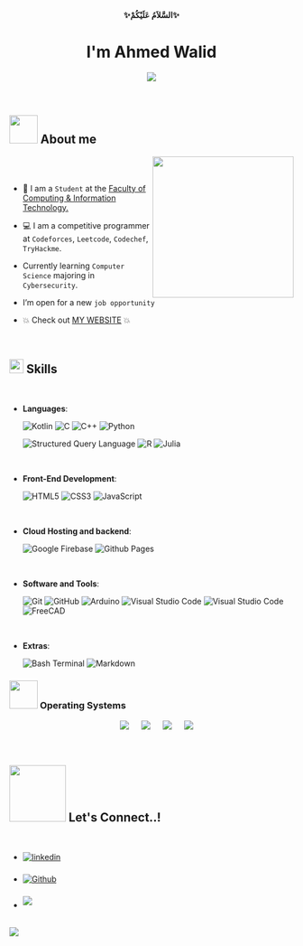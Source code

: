 
<div align='center'>
 <b>✨السَّلاَمُ عَلَيْكُمْ✨</b>
</div>
<h1 align="center"><b>I'm Ahmed Walid </b></h1>
<!--  -->
<p align="center">
  <a href="https://github.com/DenverCoder1/readme-typing-svg"><img src="https://readme-typing-svg.herokuapp.com?font=Dancing+Script&size=40&pause=1000&color=268AF7&center=true&vCenter=true&width=600&height=100&lines=A+Computer+Science+student;A+Mobile+Application+Developer;An+Active+Learner;An+Electronics+Enthusiast;A+CyberSecurity+Specialist"></a>
</p>


<br>

## <picture><img src = "https://github.com/ahmeddwalid/ahmeddwalid/blob/main/images/aboutMe.gif?raw=true" width = 50px></picture> About me

<picture> <img align="right" src="https://github.com/ahmeddwalid/ahmeddwalid/blob/main/images/notGaming.gif?raw=true" width = 250px></picture>

<br><br>

- :school: I am a `Student` at the <a href="https://aast.edu/en/colleges/ccit/alex" target="_blank">Faculty of Computing & Information Technology.</a>

- :computer: I am a competitive programmer at `Codeforces`, `Leetcode`, `Codechef`, `TryHackme`.

- Currently learning `Computer Science` majoring in `Cybersecurity`.

- I’m open for a new `job opportunity`
- :boom: Check out  [MY WEBSITE](https://github.com/ahmeddwalid/portfolioWebsite) :boom:
<br>


## <img src="https://media2.giphy.com/media/QssGEmpkyEOhBCb7e1/giphy.gif?cid=ecf05e47a0n3gi1bfqntqmob8g9aid1oyj2wr3ds3mg700bl&rid=giphy.gif" width ="25"><b> Skills</b>
<br>

<p align="center">

- **Languages**:
  
    ![Kotlin](https://img.shields.io/badge/Kotlin-7F52FF?style=for-the-badge&logo=Kotlin&logoColor=white)
    ![C](https://img.shields.io/badge/C%20-%232370ED.svg?style=for-the-badge&logo=c&logoColor=white)
    ![C++](https://img.shields.io/badge/C++%20-%2300599C.svg?style=for-the-badge&logo=c%2B%2B&logoColor=white)
    ![Python](https://img.shields.io/badge/Python%20-%2314354C.svg?style=for-the-badge&logo=python&logoColor=white)
    
    ![Structured Query Language](https://img.shields.io/badge/-SQL-000?style=for-the-badge&logo=MySQL&logoColor=4479A1)
    ![R](https://img.shields.io/badge/R%20-%23276DC3.svg?style=for-the-badge&logo=r&logoColor=white)
    ![Julia](https://img.shields.io/badge/Julia%20-%23EC5B2B.svg?style=for-the-badge&logo=julia&logoColor=white)


<br>   
    
- **Front-End Development**:

   ![HTML5](https://img.shields.io/badge/HTML5%20-%23E34F26.svg?style=for-the-badge&logo=html5&logoColor=white)
   ![CSS3](https://img.shields.io/badge/CSS%20-%231572B6.svg?style=for-the-badge&logo=css3&logoColor=white)
   ![JavaScript](https://img.shields.io/badge/JavaScript%20-%23F7DF1E.svg?style=for-the-badge&logo=javascript&logoColor=black)

<br>

- **Cloud Hosting and backend**:

    ![Google Firebase](https://img.shields.io/badge/firebase-ffca28?style=for-the-badge&logo=firebase&logoColor=black)
    ![Github Pages](https://img.shields.io/badge/GitHub%20Pages-%23327FC7.svg?style=for-the-badge&logo=github&logoColor=white)
    
<br>

- **Software and Tools**:

    ![Git](https://img.shields.io/badge/git-%23F05033.svg?style=for-the-badge&logo=git&logoColor=white)
    ![GitHub](https://img.shields.io/badge/github-%23121011.svg?style=for-the-badge&logo=github&logoColor=white)
    ![Arduino](https://img.shields.io/badge/Arduino-00878F?logo=arduino&logoColor=fff&style=for-the-badge )
    ![Visual Studio Code](https://img.shields.io/badge/Android%20Studio-3DDC84?style=for-the-badge&logo=AndroidStudio&logoColor=white)
    ![Visual Studio Code](https://img.shields.io/badge/Visual%20Studio%20Code-0078d7.svg?style=for-the-badge&logo=visual-studio-code&logoColor=white)
    ![FreeCAD](https://img.shields.io/badge/FreeCAD%20-%230A6B1E.svg?style=for-the-badge&logo=freecad&logoColor=white)
   
   

<br>

- **Extras**:

    ![Bash Terminal](https://img.shields.io/badge/Terminal-%23054020?style=for-the-badge&logo=gnu-bash&logoColor=white)
    ![Markdown](https://img.shields.io/badge/markdown-%23000000.svg?style=for-the-badge&logo=markdown&logoColor=white)   


</p>

 ### <picture> <img src = "https://github.com/ahmeddwalid/ahmeddwalid/blob/main/images/superOS.gif?raw=true" width = 50px>  </picture> Operating Systems
 
<p align="center">
  &emsp;
    <a href="#"><img src="https://img.shields.io/badge/Linux-FCC624?style=for-the-badge&logo=linux&logoColor=black"></a>
  &emsp;
    <a href="#"><img src="https://img.shields.io/badge/Windows-0078D6?style=for-the-badge&logo=windows&logoColor=white"></a>
  &emsp;
    <a href="#"><img src="https://shields.io/badge/MacOS--9cf?logo=Apple&style=for-the-badge" /></a>
  &emsp;
    <a href="#"><img src="https://img.shields.io/static/v1?style=for-the-badge&message=FreeBSD&color=AB2B28&logo=FreeBSD&logoColor=FFFFFF&label=" /></a>
</p>

<br> 

## <img src="https://github.com/ahmeddwalid/ahmeddwalid/blob/main/images/connectWithMe.gif?raw=true" width="100px"><b> Let's Connect..!</b>
<br>
<div align='left'>

<ul>

<li>
<a href="https://linkedin.com/in/ahmeddwalid" target="_blank">
<img src="https://img.shields.io/badge/linkedin:  ahmeddwalid-%2300acee.svg?color=405DE6&style=for-the-badge&logo=linkedin&logoColor=white" alt=linkedin style="margin-bottom: 5px;"/>
</a>
</li>

<br>

<li>
<a href="https://github.com/ahmeddwalid" target="_blank">
<img src="https://img.shields.io/badge/Github:  ahmeddwalid-%2300acee.svg?color=222222&style=for-the-badge&logo=github&logoColor=white" alt=Github style="margin-bottom: 5px;"/>
</a>
</li>

<br>

<li>
<a href="mailto:ahmedwalid.c3301@gmail.com" target="_blank">
<img src="https://img.shields.io/badge/gmail:  ahmedwalid-%23EA4335.svg?style=for-the-badge&logo=gmail&logoColor=white" t=mail style="margin-bottom: 5px;" />
</a>
</li>
	
</ul>
</div>

<br>
<img src="https://user-images.githubusercontent.com/73097560/115834477-dbab4500-a447-11eb-908a-139a6edaec5c.gif">
<br>

<br>

